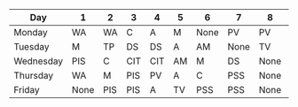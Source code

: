 | Day       | 1    | 2   | 3   | 4   | 5   | 6    | 7    | 8    | 9    | 10   |
|-----------|------|-----|-----|-----|-----|------|------|------|------|------|
| Monday    | WA   | WA  | C   | A   | M   | None | PV   | PV   | None | None |
| Tuesday   | M    | TP  | DS  | DS  | A   | AM   | None | TV   | None | None |
| Wednesday | PIS  | C   | CIT | CIT | AM  | M    | DS   | None | None | None |
| Thursday  | WA   | M   | PIS | PV  | A   | C    | PSS  | None | None | None |
| Friday    | None | PIS | PIS | A   | TV  | PSS  | PSS  | None | None | None |